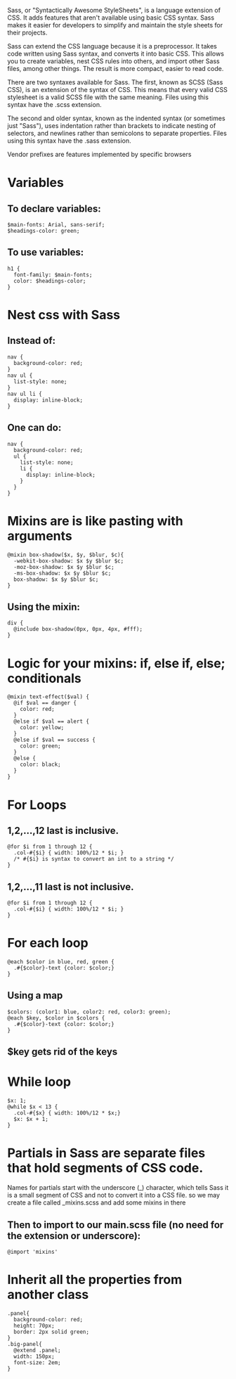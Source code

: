 Sass, or "Syntactically Awesome StyleSheets", is a language extension of CSS. It adds features that aren't available using basic CSS syntax. Sass makes it easier for developers to simplify and maintain the style sheets for their projects.

Sass can extend the CSS language because it is a preprocessor. It takes code written using Sass syntax, and converts it into basic CSS. This allows you to create variables, nest CSS rules into others, and import other Sass files, among other things. The result is more compact, easier to read code.

There are two syntaxes available for Sass. The first, known as SCSS (Sass CSS), is an extension of the syntax of CSS. This means that every valid CSS stylesheet is a valid SCSS file with the same meaning. Files using this syntax have the .scss extension.

The second and older syntax, known as the indented syntax (or sometimes just "Sass"), uses indentation rather than brackets to indicate nesting of selectors, and newlines rather than semicolons to separate properties. Files using this syntax have the .sass extension.

Vendor prefixes are features implemented by specific browsers

# Variables 

## To declare variables:

```
$main-fonts: Arial, sans-serif;
$headings-color: green;
```

## To use variables:
```
h1 {
  font-family: $main-fonts;
  color: $headings-color;
}
```

# Nest css with Sass 

## Instead of:
```
nav {
  background-color: red;
}
nav ul {
  list-style: none;
}
nav ul li {
  display: inline-block;
}
```
## One can do:
```
nav {
  background-color: red;
  ul {
    list-style: none;
    li {
      display: inline-block;
    }
  }
}
```

# Mixins are is like pasting with arguments 

```
@mixin box-shadow($x, $y, $blur, $c){ 
  -webkit-box-shadow: $x $y $blur $c;
  -moz-box-shadow: $x $y $blur $c;
  -ms-box-shadow: $x $y $blur $c;
  box-shadow: $x $y $blur $c;
}
```
## Using the mixin:
```
div {
  @include box-shadow(0px, 0px, 4px, #fff);
}
```

# Logic for your mixins: if, else if, else; conditionals 
```
@mixin text-effect($val) {
  @if $val == danger {
    color: red;
  }
  @else if $val == alert {
    color: yellow;
  }
  @else if $val == success {
    color: green;
  }
  @else {
    color: black;
  }
}
```

# For Loops 

## 1,2,...,12 last is inclusive.
```
@for $i from 1 through 12 {
  .col-#{$i} { width: 100%/12 * $i; }
  /* #{$i} is syntax to convert an int to a string */
}
```
## 1,2,...,11 last is not inclusive.
```
@for $i from 1 through 12 {
  .col-#{$i} { width: 100%/12 * $i; }
}
```

# For each loop 

```
@each $color in blue, red, green {
  .#{$color}-text {color: $color;}
}
```

## Using a map
```
$colors: (color1: blue, color2: red, color3: green);
@each $key, $color in $colors {
  .#{$color}-text {color: $color;}
}
```
## $key gets rid of the keys

# While loop 

```
$x: 1;
@while $x < 13 {
  .col-#{$x} { width: 100%/12 * $x;}
  $x: $x + 1;
}
```

# Partials in Sass are separate files that hold segments of CSS code. 

Names for partials start with the underscore (_) character, which
tells Sass it is a small segment of CSS and not to convert it into
a CSS file.  so we may create a file called _mixins.scss and add
some mixins in there

## Then to import to our main.scss file (no need for the extension or underscore):
```
@import 'mixins'
```

# Inherit all the properties from another class 

```
.panel{
  background-color: red;
  height: 70px;
  border: 2px solid green;
}
.big-panel{
  @extend .panel;
  width: 150px;
  font-size: 2em;
}
```
